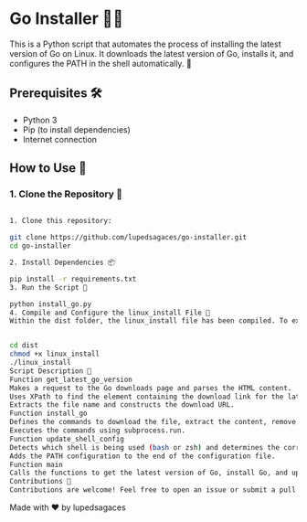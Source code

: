 # Go Installer 🐹🚀

This is a Python script that automates the process of installing the latest version of Go on Linux. It downloads the latest version of Go, installs it, and configures the PATH in the shell automatically. 🎉

## Prerequisites 🛠️

- Python 3
- Pip (to install dependencies)
- Internet connection

## How to Use 📖

### 1. Clone the Repository 📂

```bash

1. Clone this repository: 

git clone https://github.com/lupedsagaces/go-installer.git
cd go-installer

2. Install Dependencies 📦

pip install -r requirements.txt
3. Run the Script 🚀

python install_go.py
4. Compile and Configure the linux_install File 🔧
Within the dist folder, the linux_install file has been compiled. To execute it, follow these steps:


cd dist
chmod +x linux_install
./linux_install
Script Description 📝
Function get_latest_go_version
Makes a request to the Go downloads page and parses the HTML content.
Uses XPath to find the element containing the download link for the latest version.
Extracts the file name and constructs the download URL.
Function install_go
Defines the commands to download the file, extract the content, remove previous versions installed, and create symbolic links for Go binaries.
Executes the commands using subprocess.run.
Function update_shell_config
Detects which shell is being used (bash or zsh) and determines the corresponding configuration file (~/.bashrc or ~/.zshrc).
Adds the PATH configuration to the end of the configuration file.
Function main
Calls the functions to get the latest version of Go, install Go, and update the shell configuration.
Contributions 🤝
Contributions are welcome! Feel free to open an issue or submit a pull request.

```

Made with ❤️ by lupedsagaces

